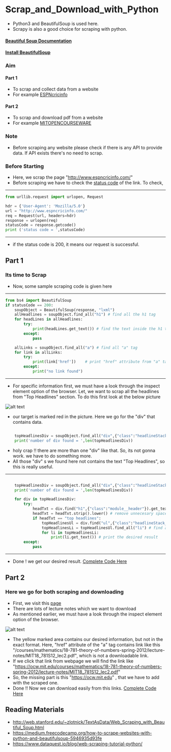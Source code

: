 # Scrap_and_Download_with_Python
* Python3 and BeautifulSoup is used here. 
* Scrapy is also a good choice for scraping with python.

#### [Beautiful Soup Documentation](https://www.crummy.com/software/BeautifulSoup/bs4/doc/#)
#### [Install BeautifulSoup](https://www.crummy.com/software/BeautifulSoup/bs4/doc/#installing-beautiful-soup)

### Aim
#### Part 1
* To scrap and collect data from a website
* For example [ESPNcricinfo](http://www.espncricinfo.com/) 
#### Part 2
* To scrap and download pdf from a website
* For example [MITOPENCOURSEWARE](https://ocw.mit.edu/index.htm) 

### Note 
* Before scraping any website please check if there is any API to provide data. If API exists there's no need to scrap.

### Before Starting
* Here, we scrap the page "http://www.espncricinfo.com/"
* Before scraping we have to check the [status code](https://www.w3.org/Protocols/rfc2616/rfc2616-sec10.html) of the link. To check,

***
```python
from urllib.request import urlopen, Request

hdr = {'User-Agent': 'Mozilla/5.0'}
url = "http://www.espncricinfo.com/"
req = Request(url, headers=hdr)
response = urlopen(req)
statusCode = response.getcode()
print ('status code = ',statusCode)
```
***

* if the status code is 200, it means our request is successful.

## Part 1
### Its time to Scrap
* Now, some sample scraping code is given here

***
```python
from bs4 import BeautifulSoup
if statusCode == 200:
    soupObject = BeautifulSoup(response, "lxml")
    allHeadlines = soupObject.find_all("h1") # find all the h1 tag
    for headLines in allHeadlines:
        try:
            print(headLines.get_text()) # find the text inside the h1 tag
        except:
            pass

    allLinks = soupObject.find_all("a") # find all "a" tag
    for link in allLinks:
        try:
            print(link['href'])    # print "href" attribute from "a" tag
        except:
            print("no link found")

```
***

* For specific information first, we must have a look through the inspect element option of the browser. Let, we want to scrap all the headlines from "Top Headlines" section. To do this first look at the below picture 

![alt text][TopHeadlinesEdited]

* our target is marked red in the picture. Here we go for the "div" that contains data.

```python

    topHeadlinesDiv = soupObject.find_all("div",{"class":"headlineStack"})
    print('number of div found = ',len(topHeadlinesDiv))

```
* holy crap !! there are more than one "div" like that. So, its not gonna work. we have to do something more.
* All those "div" s we found here not contains the text "Top Headlines", so this is really useful.

***
```python

    topHeadlinesDiv = soupObject.find_all("div",{"class":"headlineStack"})
    print('number of div found = ',len(topHeadlinesDiv))

    for div in topHeadlinesDiv:
        try:
            headTxt = div.find("h1",{"class":"module__header"}).get_text()
            headTxt = headTxt.strip().lower() # remove unnecesary space and convert text to lower case to match easily
            if headTxt == "top headlines":
                topHeadlinesUl = div.find("ul",{"class":"headlineStack__list"}) # find the specific "ul" tag that contains data
                topHeadlinesLi = topHeadlinesUl.find_all("li") # find all the "li" tag inside the "ul" tag
                for li in topHeadlinesLi:
                    print(li.get_text()) # print the desired result
        except:
            pass

```
***

* Done ! we get our desired result. [Complete Code Here](https://github.com/Shayokh144/Scrap_and_Download_with_Python/blob/master/TopHeadlines.py)


## Part 2
### Here we go for both scraping and downloading
* First, we visit this [page](https://ocw.mit.edu/courses/mathematics/18-781-theory-of-numbers-spring-2012/lecture-notes/)
* There are lots of lecture notes which we want to download
* As mentioned earlier, we must have a look through the inspect element option of the browser.

![alt text][DownloadPdf]

* The yellow marked area contains our desired information, but not in the exact format. Here, "href" attribute of
the "a" tag contains link like this "/courses/mathematics/18-781-theory-of-numbers-spring-2012/lecture-notes/MIT18_781S12_lec2.pdf",
which is not a downloadable link.
* If we click that link from webpage we will find the link like "https://ocw.mit.edu/courses/mathematics/18-781-theory-of-numbers-spring-2012/lecture-notes/MIT18_781S12_lec2.pdf"
* So, the missing part is this "https://ocw.mit.edu" , that we have to add with the scraped one.
* Done !! Now we can download easily from this links.  [Complete Code Here](https://github.com/Shayokh144/Scrap_and_Download_with_Python/blob/master/Scraping_and_Downloading.py)

## Reading Materials
* http://web.stanford.edu/~zlotnick/TextAsData/Web_Scraping_with_Beautiful_Soup.html
* https://medium.freecodecamp.org/how-to-scrape-websites-with-python-and-beautifulsoup-5946935d93fe
* https://www.dataquest.io/blog/web-scraping-tutorial-python/

[TopHeadlinesEdited]: https://github.com/Shayokh144/Scrap_and_Download_with_Python/blob/master/TopHeadlinesEdited.png 
[DownloadPdf]: https://github.com/Shayokh144/Scrap_and_Download_with_Python/blob/master/DownloadPdf.PNG


